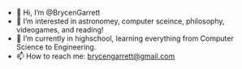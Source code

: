 - 👋 Hi, I’m @BrycenGarrett
- 👀 I’m interested in astronomey, computer sceince, philosophy, videogames, and reading!
- 🌱 I’m currently in highschool, learning everything from Computer Science to Engineering.
- 📫 How to reach me: brycengarrett@gmail.com
